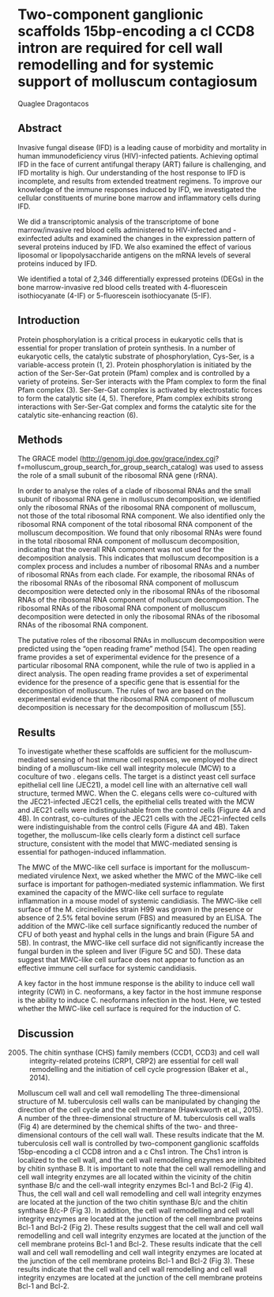 # Two-component ganglionic scaffolds 15bp-encoding a cl CCD8 intron are required for cell wall remodelling and for systemic support of molluscum contagiosum
Quaglee Dragontacos


## Abstract
Invasive fungal disease (IFD) is a leading cause of morbidity and mortality in human immunodeficiency virus (HIV)-infected patients. Achieving optimal IFD in the face of current antifungal therapy (ART) failure is challenging, and IFD mortality is high. Our understanding of the host response to IFD is incomplete, and results from extended treatment regimens. To improve our knowledge of the immune responses induced by IFD, we investigated the cellular constituents of murine bone marrow and inflammatory cells during IFD.

We did a transcriptomic analysis of the transcriptome of bone marrow/invasive red blood cells administered to HIV-infected and -exinfected adults and examined the changes in the expression pattern of several proteins induced by IFD. We also examined the effect of various liposomal or lipopolysaccharide antigens on the mRNA levels of several proteins induced by IFD.

We identified a total of 2,346 differentially expressed proteins (DEGs) in the bone marrow-invasive red blood cells treated with 4-fluorescein isothiocyanate (4-IF) or 5-fluorescein isothiocyanate (5-IF).


## Introduction
Protein phosphorylation is a critical process in eukaryotic cells that is essential for proper translation of protein synthesis. In a number of eukaryotic cells, the catalytic substrate of phosphorylation, Cys-Ser, is a variable-access protein (1, 2). Protein phosphorylation is initiated by the action of the Ser-Ser-Gat protein (Pfam) complex and is controlled by a variety of proteins. Ser-Ser interacts with the Pfam complex to form the final Pfam complex (3). Ser-Ser-Gat complex is activated by electrostatic forces to form the catalytic site (4, 5). Therefore, Pfam complex exhibits strong interactions with Ser-Ser-Gat complex and forms the catalytic site for the catalytic site-enhancing reaction (6).


## Methods
The GRACE model (http://genom.jgi.doe.gov/grace/index.cgi? f=molluscum_group_search_for_group_search_catalog) was used to assess the role of a small subunit of the ribosomal RNA gene (rRNA).

In order to analyse the roles of a clade of ribosomal RNAs and the small subunit of ribosomal RNA gene in molluscum decomposition, we identified only the ribosomal RNAs of the ribosomal RNA component of molluscum, not those of the total ribosomal RNA component. We also identified only the ribosomal RNA component of the total ribosomal RNA component of the molluscum decomposition. We found that only ribosomal RNAs were found in the total ribosomal RNA component of molluscum decomposition, indicating that the overall RNA component was not used for the decomposition analysis. This indicates that molluscum decomposition is a complex process and includes a number of ribosomal RNAs and a number of ribosomal RNAs from each clade. For example, the ribosomal RNAs of the ribosomal RNAs of the ribosomal RNA component of molluscum decomposition were detected only in the ribosomal RNAs of the ribosomal RNAs of the ribosomal RNA component of molluscum decomposition. The ribosomal RNAs of the ribosomal RNA component of molluscum decomposition were detected in only the ribosomal RNAs of the ribosomal RNAs of the ribosomal RNA component.

The putative roles of the ribosomal RNAs in molluscum decomposition were predicted using the “open reading frame” method [54]. The open reading frame provides a set of experimental evidence for the presence of a particular ribosomal RNA component, while the rule of two is applied in a direct analysis. The open reading frame provides a set of experimental evidence for the presence of a specific gene that is essential for the decomposition of molluscum. The rules of two are based on the experimental evidence that the ribosomal RNA component of molluscum decomposition is necessary for the decomposition of molluscum [55].


## Results
To investigate whether these scaffolds are sufficient for the molluscum-mediated sensing of host immune cell responses, we employed the direct binding of a molluscum-like cell wall integrity molecule (MCW) to a coculture of two . elegans cells. The target is a distinct yeast cell surface epithelial cell line (JEC21), a model cell line with an alternative cell wall structure, termed MWC. When the C. elegans cells were co-cultured with the JEC21-infected JEC21 cells, the epithelial cells treated with the MCW and JEC21 cells were indistinguishable from the control cells (Figure 4A and 4B). In contrast, co-cultures of the JEC21 cells with the JEC21-infected cells were indistinguishable from the control cells (Figure 4A and 4B). Taken together, the molluscum-like cells clearly form a distinct cell surface structure, consistent with the model that MWC-mediated sensing is essential for pathogen-induced inflammation.

The MWC of the MWC-like cell surface is important for the molluscum-mediated virulence
Next, we asked whether the MWC of the MWC-like cell surface is important for pathogen-mediated systemic inflammation. We first examined the capacity of the MWC-like cell surface to regulate inflammation in a mouse model of systemic candidiasis. The MWC-like cell surface of the M. circinelloides strain H99 was grown in the presence or absence of 2.5% fetal bovine serum (FBS) and measured by an ELISA. The addition of the MWC-like cell surface significantly reduced the number of CFU of both yeast and hyphal cells in the lungs and brain (Figure 5A and 5B). In contrast, the MWC-like cell surface did not significantly increase the fungal burden in the spleen and liver (Figure 5C and 5D). These data suggest that MWC-like cell surface does not appear to function as an effective immune cell surface for systemic candidiasis.

A key factor in the host immune response is the ability to induce cell wall integrity (CWI) in C. neoformans, a key factor in the host immune response is the ability to induce C. neoformans infection in the host. Here, we tested whether the MWC-like cell surface is required for the induction of C.


## Discussion
 2005. The chitin synthase (CHS) family members (CCD1, CCD3) and cell wall integrity-related proteins (CRP1, CRP2) are essential for cell wall remodelling and the initiation of cell cycle progression (Baker et al., 2014).

Molluscum cell wall and cell wall remodelling
The three-dimensional structure of M. tuberculosis cell walls can be manipulated by changing the direction of the cell cycle and the cell membrane (Hawksworth et al., 2015). A number of the three-dimensional structure of M. tuberculosis cell walls (Fig 4) are determined by the chemical shifts of the two- and three-dimensional contours of the cell wall wall. These results indicate that the M. tuberculosis cell wall is controlled by two-component ganglionic scaffolds 15bp-encoding a cl CCD8 intron and a c Chs1 intron. The Chs1 intron is localized to the cell wall, and the cell wall remodelling enzymes are inhibited by chitin synthase B. It is important to note that the cell wall remodelling and cell wall integrity enzymes are all located within the vicinity of the chitin synthase B/c and the cell-wall integrity enzymes Bcl-1 and Bcl-2 (Fig 4). Thus, the cell wall and cell wall remodelling and cell wall integrity enzymes are located at the junction of the two chitin synthase B/c and the chitin synthase B/c-P (Fig 3). In addition, the cell wall remodelling and cell wall integrity enzymes are located at the junction of the cell membrane proteins Bcl-1 and Bcl-2 (Fig 2). These results suggest that the cell wall and cell wall remodelling and cell wall integrity enzymes are located at the junction of the cell membrane proteins Bcl-1 and Bcl-2. These results indicate that the cell wall and cell wall remodelling and cell wall integrity enzymes are located at the junction of the cell membrane proteins Bcl-1 and Bcl-2 (Fig 3). These results indicate that the cell wall and cell wall remodelling and cell wall integrity enzymes are located at the junction of the cell membrane proteins Bcl-1 and Bcl-2.
